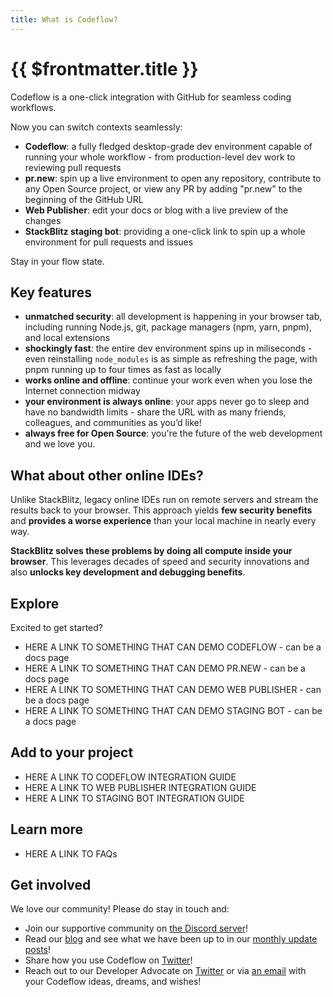 ```yaml
---
title: What is Codeflow?
---
```


# {{ $frontmatter.title }}

Codeflow is a one-click integration with GitHub for seamless coding workflows. 

<!-- ideally these would be tiles or something else with little gifs THAT START PLAYING ONLY WHEN HOVERED ON -->
Now you can switch contexts seamlessly:
- **Codeflow**: a fully fledged desktop-grade dev environment capable of running your whole workflow - from production-level dev work to reviewing pull requests
- **pr.new**: spin up a live environment to open any repository, contribute to any Open Source project, or view any PR by adding "pr.new"  to the beginning of the GitHub URL
- **Web Publisher**: edit your docs or blog with a live preview of the changes
- **StackBlitz staging bot**: providing a one-click link to spin up a whole environment for pull requests and issues

Stay in your flow state.

## Key features
- **unmatched security**: all development is happening in your browser tab, including running Node.js, git, package managers (npm, yarn, pnpm), and local extensions
- **shockingly fast**: the entire dev environment spins up in miliseconds - even reinstalling `node_modules` is as simple as refreshing the page, with pnpm running up to four times as fast as locally
- **works online and offline**: continue your work even when you lose the Internet connection midway
- **your environment is always online**: your apps never go to sleep and have no bandwidth limits - share the URL with as many friends, colleagues, and communities as you’d like!
- **always free for Open Source**: you're the future of the web development and we love you.

## What about other online IDEs?

Unlike StackBlitz, legacy online IDEs run on remote servers and stream the results back to your browser. This approach yields **few security benefits** and **provides a worse experience** than your local machine in nearly every way.

**StackBlitz solves these problems by doing all compute inside your browser**. This leverages decades of speed and security innovations and also **unlocks key development and debugging benefits**.

## Explore

Excited to get started?
- HERE A LINK TO SOMETHING THAT CAN DEMO CODEFLOW - can be a docs page
- HERE A LINK TO SOMETHING THAT CAN DEMO PR.NEW - can be a docs page
- HERE A LINK TO SOMETHING THAT CAN DEMO WEB PUBLISHER - can be a docs page
- HERE A LINK TO SOMETHING THAT CAN DEMO STAGING BOT - can be a docs page


## Add to your project
- HERE A LINK TO CODEFLOW INTEGRATION GUIDE
- HERE A LINK TO WEB PUBLISHER INTEGRATION GUIDE
- HERE A LINK TO STAGING BOT INTEGRATION GUIDE


## Learn more
- HERE A LINK TO FAQs


## Get involved

We love our community! Please do stay in touch and:

- Join our supportive community on [the Discord server](https://discord.gg/EQ7uJQxC)!
- Read our [blog](https://blog.stackblitz.com/) and see what we have been up to in our [monthly update posts](https://blog.stackblitz.com/categories/monthly-updates/)!
- Share how you use Codeflow on [Twitter](https://twitter.com/stackblitz)!
- Reach out to our Developer Advocate on [Twitter](https://twitter.com/sylwiavargas) or via [an email](mailto:devrel@stackblitz.com) with your Codeflow ideas, dreams, and wishes!
